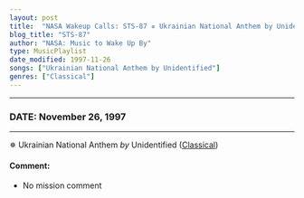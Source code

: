 ```yaml
---
layout: post
title:  "NASA Wakeup Calls: STS-87 ✵ Ukrainian National Anthem by Unidentified ✫ November 26, 1997"
blog_title: "STS-87"
author: "NASA: Music to Wake Up By"
type: MusicPlaylist
date_modified: 1997-11-26
songs: ["Ukrainian National Anthem by Unidentified"]
genres: ["Classical"]
---
```


----
### DATE: November 26, 1997
----
✵ Ukrainian National Anthem *by* Unidentified ([Classical](https://www.discogs.com/genre/Classical)) <a target="blank_" href="https://www.discogs.com/Alicia-Andreadis-Sings-Ukrainian-National-Anthem-And-Other-Ukrainian-Solos-And-Duets/release/6484070">
    <i class="fas fa-compact-disc"
       title="Discogs entry for this song"
       alt="Discogs entry for this song"
       style="font-size: 1.1em;"></i></a>
    

#### Comment:
* No mission comment



<br/>
<center>
	<a target="_blank"
	   href="https://twitter.com/intent/tweet?hashtags=Space,NASA,Playlist,NASAWakeupCalls,SpaceProgram&text=🚀 {{ page.author}}, {{ page.title }}. {{ site.url }}{{ page.url }}&via=nasawakeupcalls"><i class="fab fa-twitter" title="Tweet this page" alt="Tweet this page" style="font-size: 1.3em;"></i></a>
	&nbsp; 	<i class="fas fa-user-astronaut" style="font-size: 1.5em;"></i> &nbsp;
    <a id="custom_amazon_link"
       type="amzn" search="#"
       category="popular music">
    <i class="fab fa-amazon" style="font-size: 1.3em;"></i></a>
</center>

<!-- Randomly resolve an individual entry from a song array -->
<script src="/assets/javascript/seedrandom.min.js"></script>
<script>
  var wake_me_up = ["Ukrainian National Anthem by Unidentified"];
  var prng = new Math.seedrandom();
  function randomSong() {
    song = wake_me_up[Math.floor(Math.random() * wake_me_up.length)];
    var amazon_link = document.getElementById("custom_amazon_link");
    amazon_link.setAttribute("search", song);
  }
  window.onload = randomSong();
</script>
